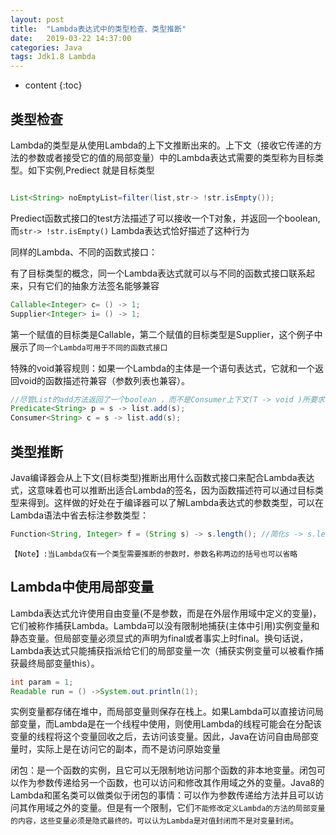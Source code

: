 ```yaml
---
layout: post
title:  "Lambda表达式中的类型检查、类型推断"
date:   2019-03-22 14:37:00
categories: Java 
tags: Jdk1.8 Lambda
---
```


* content
{:toc}


## 类型检查

Lambda的类型是从使用Lambda的上下文推断出来的。上下文（接收它传递的方法的参数或者接受它的值的局部变量）中的Lambda表达式需要的类型称为目标类型。如下实例,Prediect<String> 就是目标类型

```java

List<String> noEmptyList=filter(list,str-> !str.isEmpty());

```








Prediect函数式接口的test方法描述了可以接收一个T对象，并返回一个boolean,而`str-> !str.isEmpty()` Lambda表达式恰好描述了这种行为

同样的Lambda、不同的函数式接口：

有了目标类型的概念，同一个Lambda表达式就可以与不同的函数式接口联系起来，只有它们的抽象方法签名能够兼容

```java
Callable<Integer> c= () -> 1;
Supplier<Integer> i= () -> 1;
```

第一个赋值的目标类是Callable<Integer>，第二个赋值的目标类型是Supplier<Integer>，这个例子中展示了`同一个Lambda可用于不同的函数式接口`

特殊的void兼容规则：如果一个Lambda的主体是一个语句表达式，它就和一个返回void的函数描述符兼容（参数列表也兼容）。

```java
//尽管List的add方法返回了一个boolean ，而不是Consumer上下文(T -> void )所要求的void
Predicate<String> p = s -> list.add(s);
Consumer<String> c = s -> list.add(s);
```

## 类型推断

Java编译器会从上下文(目标类型)推断出用什么函数式接口来配合Lambda表达式，这意味着也可以推断出适合Lambda的签名，因为函数描述符可以通过目标类型来得到。这样做的好处在于编译器可以了解Lambda表达式的参数类型，可以在Lambda语法中省去标注参数类型：
```java
Function<String, Integer> f = (String s) -> s.length(); //简化s -> s.length();

```

`【Note】:当Lambda仅有一个类型需要推断的参数时，参数名称两边的括号也可以省略`


## Lambda中使用局部变量

Lambda表达式允许使用自由变量(不是参数，而是在外层作用域中定义的变量)，它们被称作捕获Lambda。Lambda可以没有限制地捕获(主体中引用)实例变量和静态变量。但局部变量必须显式的声明为final或者事实上时final。换句话说，Lambda表达式只能捕获指派给它们的局部变量一次（捕获实例变量可以被看作捕获最终局部变量this）。

```java
int param = 1;
Readable run = () ->System.out.println(1);
```

实例变量都存储在堆中，而局部变量则保存在栈上。如果Lambda可以直接访问局部变量，而Lambda是在一个线程中使用，则使用Lambda的线程可能会在分配该变量的线程将这个变量回收之后，去访问该变量。因此，Java在访问自由局部变量时，实际上是在访问它的副本，而不是访问原始变量

闭包：是一个函数的实例，且它可以无限制地访问那个函数的非本地变量。闭包可以作为参数传递给另一个函数，也可以访问和修改其作用域之外的变量。Java8的Lambda和匿名类可以做类似于闭包的事情：可以作为参数传递给方法并且可以访问其作用域之外的变量。但是有一个限制，它们`不能修改定义Lambda的方法的局部变量的内容，这些变量必须是隐式最终的。可以认为Lambda是对值封闭而不是对变量封闭`。





